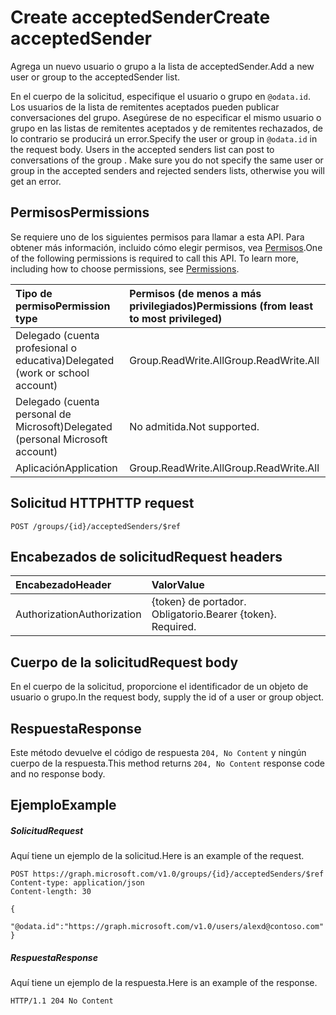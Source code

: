 # <a name="create-acceptedsender"></a><span data-ttu-id="7733e-101">Create acceptedSender</span><span class="sxs-lookup"><span data-stu-id="7733e-101">Create acceptedSender</span></span>

<span data-ttu-id="7733e-102">Agrega un nuevo usuario o grupo a la lista de acceptedSender.</span><span class="sxs-lookup"><span data-stu-id="7733e-102">Add a new user or group to the acceptedSender list.</span></span>

<span data-ttu-id="7733e-p101">En el cuerpo de la solicitud, especifique el usuario o grupo en `@odata.id`. Los usuarios de la lista de remitentes aceptados pueden publicar conversaciones del grupo. Asegúrese de no especificar el mismo usuario o grupo en las listas de remitentes aceptados y de remitentes rechazados, de lo contrario se producirá un error.</span><span class="sxs-lookup"><span data-stu-id="7733e-p101">Specify the user or group in `@odata.id` in the request body. Users in the accepted senders list can post to conversations of the group . Make sure you do not specify the same user or group in the accepted senders and rejected senders lists, otherwise you will get an error.</span></span>
## <a name="permissions"></a><span data-ttu-id="7733e-106">Permisos</span><span class="sxs-lookup"><span data-stu-id="7733e-106">Permissions</span></span>
<span data-ttu-id="7733e-p102">Se requiere uno de los siguientes permisos para llamar a esta API. Para obtener más información, incluido cómo elegir permisos, vea [Permisos](../../../concepts/permissions_reference.md).</span><span class="sxs-lookup"><span data-stu-id="7733e-p102">One of the following permissions is required to call this API. To learn more, including how to choose permissions, see [Permissions](../../../concepts/permissions_reference.md).</span></span>

|<span data-ttu-id="7733e-109">Tipo de permiso</span><span class="sxs-lookup"><span data-stu-id="7733e-109">Permission type</span></span>      | <span data-ttu-id="7733e-110">Permisos (de menos a más privilegiados)</span><span class="sxs-lookup"><span data-stu-id="7733e-110">Permissions (from least to most privileged)</span></span>              | 
|:--------------------|:---------------------------------------------------------| 
|<span data-ttu-id="7733e-111">Delegado (cuenta profesional o educativa)</span><span class="sxs-lookup"><span data-stu-id="7733e-111">Delegated (work or school account)</span></span> | <span data-ttu-id="7733e-112">Group.ReadWrite.All</span><span class="sxs-lookup"><span data-stu-id="7733e-112">Group.ReadWrite.All</span></span>    | 
|<span data-ttu-id="7733e-113">Delegado (cuenta personal de Microsoft)</span><span class="sxs-lookup"><span data-stu-id="7733e-113">Delegated (personal Microsoft account)</span></span> | <span data-ttu-id="7733e-114">No admitida.</span><span class="sxs-lookup"><span data-stu-id="7733e-114">Not supported.</span></span>    | 
|<span data-ttu-id="7733e-115">Aplicación</span><span class="sxs-lookup"><span data-stu-id="7733e-115">Application</span></span> | <span data-ttu-id="7733e-116">Group.ReadWrite.All</span><span class="sxs-lookup"><span data-stu-id="7733e-116">Group.ReadWrite.All</span></span> | 

## <a name="http-request"></a><span data-ttu-id="7733e-117">Solicitud HTTP</span><span class="sxs-lookup"><span data-stu-id="7733e-117">HTTP request</span></span>
<!-- { "blockType": "ignored" } -->
```http
POST /groups/{id}/acceptedSenders/$ref
```
## <a name="request-headers"></a><span data-ttu-id="7733e-118">Encabezados de solicitud</span><span class="sxs-lookup"><span data-stu-id="7733e-118">Request headers</span></span>
| <span data-ttu-id="7733e-119">Encabezado</span><span class="sxs-lookup"><span data-stu-id="7733e-119">Header</span></span>       | <span data-ttu-id="7733e-120">Valor</span><span class="sxs-lookup"><span data-stu-id="7733e-120">Value</span></span> |
|:---------------|:--------|
| <span data-ttu-id="7733e-121">Authorization</span><span class="sxs-lookup"><span data-stu-id="7733e-121">Authorization</span></span>  | <span data-ttu-id="7733e-p103">{token} de portador. Obligatorio.</span><span class="sxs-lookup"><span data-stu-id="7733e-p103">Bearer {token}. Required.</span></span>  |

## <a name="request-body"></a><span data-ttu-id="7733e-124">Cuerpo de la solicitud</span><span class="sxs-lookup"><span data-stu-id="7733e-124">Request body</span></span>
<span data-ttu-id="7733e-125">En el cuerpo de la solicitud, proporcione el identificador de un objeto de usuario o grupo.</span><span class="sxs-lookup"><span data-stu-id="7733e-125">In the request body, supply the id of a user or group object.</span></span>

## <a name="response"></a><span data-ttu-id="7733e-126">Respuesta</span><span class="sxs-lookup"><span data-stu-id="7733e-126">Response</span></span>

<span data-ttu-id="7733e-127">Este método devuelve el código de respuesta `204, No Content` y ningún cuerpo de la respuesta.</span><span class="sxs-lookup"><span data-stu-id="7733e-127">This method returns `204, No Content` response code and no response body.</span></span>

## <a name="example"></a><span data-ttu-id="7733e-128">Ejemplo</span><span class="sxs-lookup"><span data-stu-id="7733e-128">Example</span></span>
##### <a name="request"></a><span data-ttu-id="7733e-129">Solicitud</span><span class="sxs-lookup"><span data-stu-id="7733e-129">Request</span></span>
<span data-ttu-id="7733e-130">Aquí tiene un ejemplo de la solicitud.</span><span class="sxs-lookup"><span data-stu-id="7733e-130">Here is an example of the request.</span></span>
<!-- {
  "blockType": "request",
  "name": "create_directoryobject_from_group"
}-->
```http
POST https://graph.microsoft.com/v1.0/groups/{id}/acceptedSenders/$ref
Content-type: application/json
Content-length: 30

{
  "@odata.id":"https://graph.microsoft.com/v1.0/users/alexd@contoso.com"
}
```
##### <a name="response"></a><span data-ttu-id="7733e-131">Respuesta</span><span class="sxs-lookup"><span data-stu-id="7733e-131">Response</span></span>
<span data-ttu-id="7733e-132">Aquí tiene un ejemplo de la respuesta.</span><span class="sxs-lookup"><span data-stu-id="7733e-132">Here is an example of the response.</span></span>
<!-- {
  "blockType": "response",
  "truncated": true
} -->
```http
HTTP/1.1 204 No Content
```

<!-- uuid: 8fcb5dbc-d5aa-4681-8e31-b001d5168d79
2015-10-25 14:57:30 UTC -->
<!-- {
  "type": "#page.annotation",
  "description": "Create acceptedSender",
  "keywords": "",
  "section": "documentation",
  "tocPath": ""
}-->
